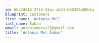 ```yaml
---
id: 6ba7d316-27f4-41ac-ab24-b88323b08b5a
blueprint: customers
first_name: 'Antonia Mel'
last_name: Šaban
email: antoniamessi23@gmail.com
title: 'Antonia Mel Šaban'
---
```

